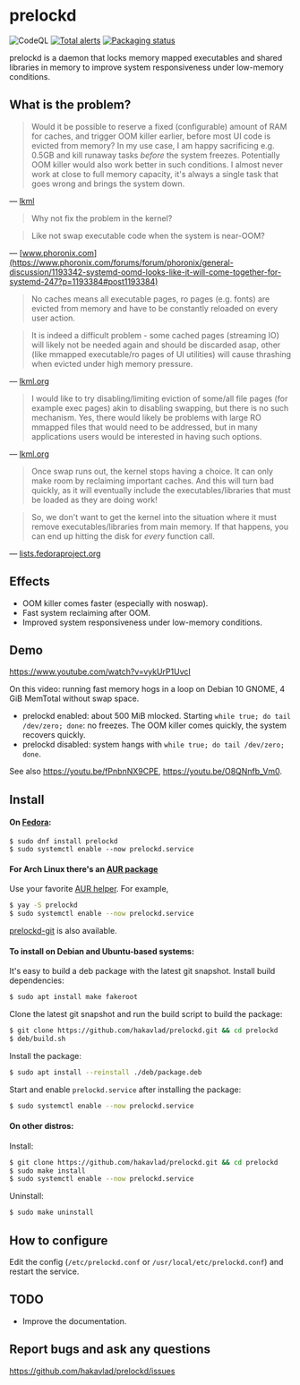 # prelockd

![CodeQL](https://github.com/hakavlad/prelockd/workflows/CodeQL/badge.svg)
[![Total alerts](https://img.shields.io/lgtm/alerts/g/hakavlad/prelockd.svg?logo=lgtm&logoWidth=18)](https://lgtm.com/projects/g/hakavlad/prelockd/alerts/)
[![Packaging status](https://repology.org/badge/tiny-repos/prelockd.svg)](https://repology.org/project/prelockd/versions)

prelockd is a daemon that locks memory mapped executables and shared libraries in memory to improve system responsiveness under low-memory conditions.

## What is the problem?

> Would it be possible to reserve a fixed (configurable) amount of RAM for caches, and trigger OOM killer earlier, before most UI code is evicted from memory? In my use case, I am happy sacrificing e.g. 0.5GB and kill runaway tasks _before_ the system freezes. Potentially OOM killer would also work better in such conditions. I almost never work at close to full memory capacity, it's always a single task that goes wrong and brings the system down.

— [lkml](https://lkml.org/lkml/2019/8/8/639)

> Why not fix the problem in the kernel?

> Like not swap executable code when the system is near-OOM?

— [www.phoronix.com](https://www.phoronix.com/forums/forum/phoronix/general-discussion/1193342-systemd-oomd-looks-like-it-will-come-together-for-systemd-247?p=1193384#post1193384)


> No caches means all executable pages, ro pages (e.g. fonts) are evicted
> from memory and have to be constantly reloaded on every user action.

> It is indeed a difficult problem - some
> cached pages (streaming IO) will likely not be needed again and should
> be discarded asap, other (like mmapped executable/ro pages of UI
> utilities) will cause thrashing when evicted under high memory pressure.

— [lkml.org](https://lkml.org/lkml/2019/8/9/294)

> I would like to try disabling/limiting eviction of some/all
> file pages (for example exec pages) akin to disabling swapping, but
> there is no such mechanism. Yes, there would likely be problems with
> large RO mmapped files that would need to be addressed, but in many
> applications users would be interested in having such options.

— [lkml.org](https://lkml.org/lkml/2019/8/10/161)

> Once swap runs out, the kernel stops having a choice. It can only make room by reclaiming important caches. And this will turn bad quickly, as it will eventually include the executables/libraries that must be loaded as they are doing work!

> So, we don't want to get the kernel into the situation where it must remove executables/libraries from main memory. If that happens, you can end up hitting the disk for *every* function call.

— [lists.fedoraproject.org](https://lists.fedoraproject.org/archives/list/devel@lists.fedoraproject.org/message/5V2BBYBQ6AWAL7LXYLYV6XBZYGPDS5RV/)


## Effects
- OOM killer comes faster (especially with noswap).
- Fast system reclaiming after OOM.
- Improved system responsiveness under low-memory conditions.

## Demo

https://www.youtube.com/watch?v=vykUrP1UvcI

On this video: running fast memory hogs in a loop on Debian 10 GNOME, 4 GiB MemTotal without swap space.
- prelockd enabled: about 500 MiB mlocked. Starting `while true; do tail /dev/zero; done`: no freezes. The OOM killer comes quickly, the system recovers quickly.
- prelockd disabled: system hangs with `while true; do tail /dev/zero; done`.

See also https://youtu.be/fPnbnNX9CPE, https://youtu.be/O8QNnfb_Vm0.

## Install

#### On [Fedora](https://src.fedoraproject.org/rpms/prelockd):
```
$ sudo dnf install prelockd
$ sudo systemctl enable --now prelockd.service
```

#### For Arch Linux there's an [AUR package](https://aur.archlinux.org/packages/prelockd/)

Use your favorite [AUR helper](https://wiki.archlinux.org/index.php/AUR_helpers). For example,
```bash
$ yay -S prelockd
$ sudo systemctl enable --now prelockd.service
```
[prelockd-git](https://aur.archlinux.org/packages/prelockd-git/) is also available.

#### To install on Debian and Ubuntu-based systems:

It's easy to build a deb package with the latest git snapshot. Install build dependencies:
```bash
$ sudo apt install make fakeroot
```

Clone the latest git snapshot and run the build script to build the package:
```bash
$ git clone https://github.com/hakavlad/prelockd.git && cd prelockd
$ deb/build.sh
```

Install the package:
```bash
$ sudo apt install --reinstall ./deb/package.deb
```

Start and enable `prelockd.service` after installing the package:
```bash
$ sudo systemctl enable --now prelockd.service
```

#### On other distros:

Install:
```bash
$ git clone https://github.com/hakavlad/prelockd.git && cd prelockd
$ sudo make install
$ sudo systemctl enable --now prelockd.service
```

Uninstall:
```bash
$ sudo make uninstall
```

## How to configure

Edit the config (`/etc/prelockd.conf` or `/usr/local/etc/prelockd.conf`) and restart the service.

## TODO

- Improve the documentation.

## Report bugs and ask any questions

https://github.com/hakavlad/prelockd/issues
